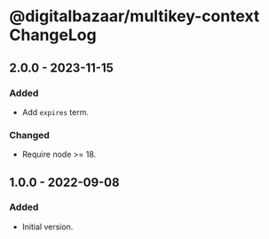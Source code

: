 # @digitalbazaar/multikey-context ChangeLog

## 2.0.0 - 2023-11-15

### Added
- Add `expires` term.

### Changed
- Require node >= 18.

## 1.0.0 - 2022-09-08

### Added

- Initial version.
